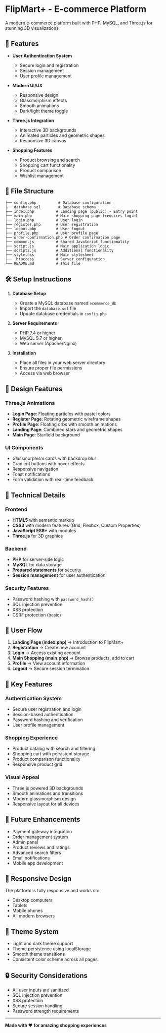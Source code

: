 # FlipMart+ - E-commerce Platform

A modern e-commerce platform built with PHP, MySQL, and Three.js for stunning 3D visualizations.

## 🚀 Features

- **User Authentication System**
  - Secure login and registration
  - Session management
  - User profile management

- **Modern UI/UX**
  - Responsive design
  - Glassmorphism effects
  - Smooth animations
  - Dark/light theme toggle

- **Three.js Integration**
  - Interactive 3D backgrounds
  - Animated particles and geometric shapes
  - Responsive 3D canvas

- **Shopping Features**
  - Product browsing and search
  - Shopping cart functionality
  - Product comparison
  - Wishlist management

## 📁 File Structure

```
├── config.php          # Database configuration
├── database.sql        # Database schema
├── index.php          # Landing page (public) - Entry point
├── main.php           # Main shopping page (requires login)
├── login.php          # User login
├── register.php       # User registration
├── logout.php         # User logout
├── profile.php        # User profile page
├── order-confirmation.php # Order confirmation page
├── common.js          # Shared JavaScript functionality
├── script.js          # Main application logic
├── script2.js         # Additional functionality
├── style.css          # Main stylesheet
├── .htaccess          # Server configuration
└── README.md          # This file
```

## 🛠️ Setup Instructions

1. **Database Setup**
   - Create a MySQL database named `ecommerce_db`
   - Import the `database.sql` file
   - Update database credentials in `config.php`

2. **Server Requirements**
   - PHP 7.4 or higher
   - MySQL 5.7 or higher
   - Web server (Apache/Nginx)

3. **Installation**
   - Place all files in your web server directory
   - Ensure proper file permissions
   - Access via web browser

## 🎨 Design Features

### Three.js Animations
- **Login Page**: Floating particles with pastel colors
- **Register Page**: Rotating geometric wireframe shapes
- **Profile Page**: Floating orbs with smooth animations
- **Landing Page**: Combined stars and geometric shapes
- **Main Page**: Starfield background

### UI Components
- Glassmorphism cards with backdrop blur
- Gradient buttons with hover effects
- Responsive navigation
- Toast notifications
- Form validation with real-time feedback

## 🔧 Technical Details

### Frontend
- **HTML5** with semantic markup
- **CSS3** with modern features (Grid, Flexbox, Custom Properties)
- **JavaScript ES6+** with modules
- **Three.js** for 3D graphics

### Backend
- **PHP** for server-side logic
- **MySQL** for data storage
- **Prepared statements** for security
- **Session management** for user authentication

### Security Features
- Password hashing with `password_hash()`
- SQL injection prevention
- XSS protection
- CSRF protection (basic)

## 🎯 User Flow

1. **Landing Page (index.php)** → Introduction to FlipMart+
2. **Registration** → Create new account
3. **Login** → Access existing account
4. **Main Shopping (main.php)** → Browse products, add to cart
5. **Profile** → View account information
6. **Logout** → Secure session termination

## 🌟 Key Features

### Authentication System
- Secure user registration and login
- Session-based authentication
- Password hashing and verification
- User profile management

### Shopping Experience
- Product catalog with search and filtering
- Shopping cart with persistent storage
- Product comparison functionality
- Responsive product grid

### Visual Appeal
- Three.js powered 3D backgrounds
- Smooth animations and transitions
- Modern glassmorphism design
- Responsive layout for all devices

## 🔮 Future Enhancements

- Payment gateway integration
- Order management system
- Admin panel
- Product reviews and ratings
- Advanced search filters
- Email notifications
- Mobile app development

## 📱 Responsive Design

The platform is fully responsive and works on:
- Desktop computers
- Tablets
- Mobile phones
- All modern browsers

## 🎨 Theme System

- Light and dark theme support
- Theme persistence using localStorage
- Smooth theme transitions
- Consistent color scheme across all pages

## 🔒 Security Considerations

- All user inputs are sanitized
- SQL injection prevention
- XSS protection
- Secure session handling
- Password strength requirements

---

**Made with ❤️ for amazing shopping experiences**

